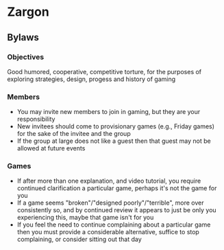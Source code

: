 # Zargon

## Bylaws

### Objectives

Good humored, cooperative, competitive torture, for the purposes of exploring strategies, design, progess and history of gaming

### Members

* You may invite new members to join in gaming, but they are your responsibility
* New invitees should come to provisionary games (e.g., Friday games) for the sake of the invitee and the group
* If the group at large does not like a guest then that guest may not be allowed at future events

### Games

* If after more than one explanation, and video tutorial, you require continued clarification a particular game, perhaps it's not the game for you
* If a game seems "broken"/"designed poorly"/"terrible", more over consistently so, and by continued review it appears to just be only you experiencing this, maybe that game isn't for you
* If you feel the need to continue complaining about a particular game then you must provide a considerable alternative, suffice to stop complaining, or consider sitting out that day

